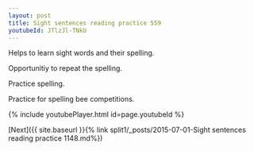 ```yaml
---
layout: post
title: Sight sentences reading practice 559
youtubeId: JTlzJl-TNkU
---
```

 
 
Helps to learn sight words and their spelling.

Opportunitiy to repeat the spelling. 

Practice spelling. 
 
Practice for spelling bee competitions. 
 
{% include youtubePlayer.html id=page.youtubeId %}
 
 

[Next]({{ site.baseurl }}{% link  split1/_posts/2015-07-01-Sight sentences reading practice 1148.md%})
 
